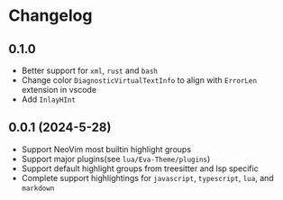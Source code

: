 # Changelog

## 0.1.0

- Better support for `xml`, `rust` and `bash`
- Change color `DiagnosticVirtualTextInfo` to align with `ErrorLen` extension in vscode
- Add `InlayHInt`

## 0.0.1 (2024-5-28)

- Support NeoVim most builtin highlight groups
- Support major plugins(see `lua/Eva-Theme/plugins`)
- Support default highlight groups from treesitter and lsp specific
- Complete support highlightings for `javascript`, `typescript`,  `lua`,  and `markdown`
